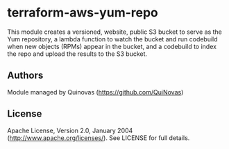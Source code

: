 # terraform-aws-yum-repo

This module creates a versioned, website, public S3 bucket to serve as the Yum repository, 
a lambda function to watch the bucket and run codebuild when new objects (RPMs) appear in the bucket,
and a codebuild to index the repo and upload the results to the S3 bucket.

## Authors

Module managed by Quinovas (https://github.com/QuiNovas)

## License

Apache License, Version 2.0, January 2004 (http://www.apache.org/licenses/). See LICENSE for full details.